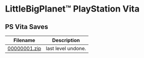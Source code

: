 # LittleBigPlanet™ PlayStation Vita

## PS Vita Saves

| Filename | Description |
|----------|-------------|
| [00000001.zip](00000001.zip) | last level undone.  |
